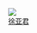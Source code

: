 <div class="con-item">
    <a target="_blank" href="/pages/gitlab/gitlab?name=xuyajun">
        <image class="con-image" src="https://image.whzb.com/chain/StellarUI/头像/徐亚君.png"></image>
    </a>
    <a target="_blank" href="/pages/gitlab/gitlab?name=xuyajun"><div class="name">徐亚君</div></a>
</div>
